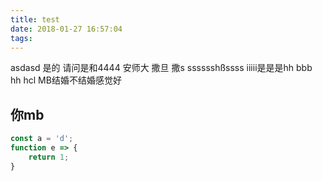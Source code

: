 ```yaml
---
title: test
date: 2018-01-27 16:57:04
tags:
---
```

asdasd
是的
请问是和4444
安师大
撒旦
撒s sssssshßssss
iiiii是是是hh bbb    
hh
hcl
MB结婚不结婚感觉好
## 你mb
``` js
const a = 'd';
function e => {
    return 1;
}
```